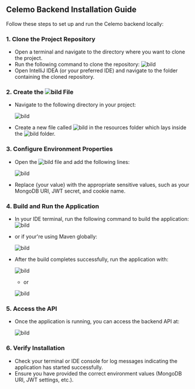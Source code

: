 ## Celemo Backend Installation Guide

Follow these steps to set up and run the Celemo backend locally:

### 1. Clone the Project Repository

- Open a terminal and navigate to the directory where you want to clone the project.
- Run the following command to clone the repository:
![bild](https://github.com/user-attachments/assets/3db769bb-0fe7-4cdf-9e27-fedeaf6310e8)
- Open IntelliJ IDEA (or your preferred IDE) and navigate to the folder containing the cloned repository.

### 2. Create the ![bild](https://github.com/user-attachments/assets/c48b0216-8ead-4996-80e0-307789de3450) File

- Navigate to the following directory in your project:

  ![bild](https://github.com/user-attachments/assets/eae7ed04-f50c-43f8-9921-9e5fb6b72ccd)

- Create a new file called ![bild](https://github.com/user-attachments/assets/010c77cf-8a0e-4ac6-9fc8-5c0a071075ee)
 in the resources folder which lays inside the ![bild](https://github.com/user-attachments/assets/c52aef1e-7db9-4890-bbc2-0fb1d8f481f8)
folder.

### 3. Configure Environment Properties

- Open the ![bild](https://github.com/user-attachments/assets/010c77cf-8a0e-4ac6-9fc8-5c0a071075ee) file and add the following lines:

  ![bild](https://github.com/user-attachments/assets/89b30501-b728-4345-b477-e1b3d64fc308)
  
- Replace {your value} with the appropriate sensitive values, such as your MongoDB URI, JWT secret, and cookie name.

### 4. Build and Run the Application

- In your IDE terminal, run the following command to build the application:
![bild](https://github.com/user-attachments/assets/3b9c39db-abe6-4e51-8900-5222c22d72b1)

- or if your're using Maven globally:

  ![bild](https://github.com/user-attachments/assets/03780ab7-e81b-4c3a-968b-04bf03dacd2c)

- After the build completes successfully, run the application with:

  ![bild](https://github.com/user-attachments/assets/780def09-8e4c-451c-9764-0b72a29d352c)

  - or
 
  ![bild](https://github.com/user-attachments/assets/888944ae-fbe1-403f-857d-19a916c2ae34)


### 5. Access the API

- Once the application is running, you can access the backend API at:

  ![bild](https://github.com/user-attachments/assets/4ee83d59-1f2a-4d5d-a697-f7689f40e8d0)

### 6. Verify Installation

- Check your terminal or IDE console for log messages indicating the application has started successfully.
- Ensure you have provided the correct environment values (MongoDB URI, JWT settings, etc.).
